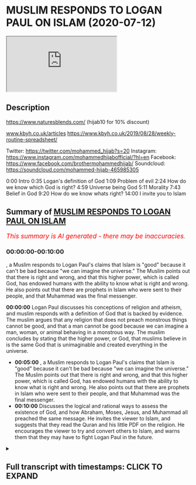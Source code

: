 # MUSLIM RESPONDS TO LOGAN PAUL ON ISLAM (2020-07-12)

<iframe loading='lazy' allow='autoplay' src='https://www.youtube.com/embed/W7CdWzs8Lfg'></iframe>

## Description

<https://www.naturesblends.com/> (hijab10 for 10% discount)

www.kbyh.co.uk/articles
<https://www.kbyh.co.uk/2019/08/28/weekly-routine-spreadsheet/>

Twitter: <https://twitter.com/mohammed_hijab?s=20>
Instagram: <https://www.instagram.com/mohammedhijabofficial/?hl=en>
Facebook: <https://www.facebook.com/brothermohammedhijab/>
Soundcloud: <https://soundcloud.com/mohammed-hijab-465985305>

0:00 Intro
0:35 Logan's definition of God
1:09 Problem of evil
2:24 How do we know which God is right?
4:59 Universe being God
5:11 Morality
7:43 Belief in God
9:20 How do we know whats right?
14:00 I invite you to Islam

## Summary of [MUSLIM RESPONDS TO LOGAN PAUL ON ISLAM](https://www.youtube.com/watch?v=W7CdWzs8Lfg)

*<span style="color:red; font-size:125%">This summary is AI generated - there may be inaccuracies</span>. [](/)*

### <a onclick="modifyYTiframeseektime('0')">00:00:00-00:10:00</a>

, a Muslim responds to Logan Paul's claims that Islam is "good" because it can't be bad because "we can imagine the universe." The Muslim points out that there is right and wrong, and that this higher power, which is called God, has endowed humans with the ability to know what is right and wrong. He also points out that there are prophets in Islam who were sent to their people, and that Muhammad was the final messenger.

**<a onclick="modifyYTiframeseektime('0')">00:00:00</a>** Logan Paul discusses his conceptions of religion and atheism, and muslim responds with a definition of God that is backed by evidence. The muslim argues that any religion that does not preach monstrous things cannot be good, and that a man cannot be good because we can imagine a man, woman, or animal behaving in a monstrous way. The muslim concludes by stating that the higher power, or God, that muslims believe in is the same God that is unimaginable and created everything in the universe.

* **<a onclick="modifyYTiframeseektime('300')">00:05:00</a>** , a Muslim responds to Logan Paul's claims that Islam is "good" because it can't be bad because "we can imagine the universe." The Muslim points out that there is right and wrong, and that this higher power, which is called God, has endowed humans with the ability to know what is right and wrong. He also points out that there are prophets in Islam who were sent to their people, and that Muhammad was the final messenger.
* **<a onclick="modifyYTiframeseektime('600')">00:10:00</a>** Discusses the logical and rational ways to assess the existence of God, and how Abraham, Moses, Jesus, and Muhammad all preached the same message. He invites the viewer to Islam, and suggests that they read the Quran and his little PDF on the religion. He encourages the viewer to try and convert others to Islam, and warns them that they may have to fight Logan Paul in the future.

<details><summary><h2>Full transcript with timestamps: CLICK TO EXPAND</h2></summary>

<a onclick="modifyYTiframeseektime('0')">0:00:00</a> make sure that you try these supplements  
<a onclick="modifyYTiframeseektime('3')">0:00:03</a> out there very very good very healthy  
<a onclick="modifyYTiframeseektime('5')">0:00:05</a> natural and you can check the link in  
<a onclick="modifyYTiframeseektime('9')">0:00:09</a> the description box that is nature's  
<a onclick="modifyYTiframeseektime('11')">0:00:11</a> blend black seed oil and they have other  
<a onclick="modifyYTiframeseektime('13')">0:00:13</a> things as well  
<a onclick="modifyYTiframeseektime('14')">0:00:14</a> [Music]  
<a onclick="modifyYTiframeseektime('19')">0:00:19</a> so I was watching this really  
<a onclick="modifyYTiframeseektime('21')">0:00:21</a> interesting podcast from Logan pool and  
<a onclick="modifyYTiframeseektime('22')">0:00:22</a> what he was talking about in that  
<a onclick="modifyYTiframeseektime('24')">0:00:24</a> podcast was some of his conceptions  
<a onclick="modifyYTiframeseektime('26')">0:00:26</a> about religion and I found it intriguing  
<a onclick="modifyYTiframeseektime('27')">0:00:27</a> so I wanted to respond to it the first  
<a onclick="modifyYTiframeseektime('30')">0:00:30</a> thing he says which I found really  
<a onclick="modifyYTiframeseektime('31')">0:00:31</a> intriguing is how he defines what he  
<a onclick="modifyYTiframeseektime('34')">0:00:34</a> believes in so he says III I think  
<a onclick="modifyYTiframeseektime('36')">0:00:36</a> there's some sort of unimaginable thing  
<a onclick="modifyYTiframeseektime('42')">0:00:42</a> that made us in this universe and  
<a onclick="modifyYTiframeseektime('44')">0:00:44</a> everything around us and that for me is  
<a onclick="modifyYTiframeseektime('46')">0:00:46</a> a great definition of God so that takes  
<a onclick="modifyYTiframeseektime('48')">0:00:48</a> him firmly out of atheism and  
<a onclick="modifyYTiframeseektime('50')">0:00:50</a> agnosticism and into at least deism or  
<a onclick="modifyYTiframeseektime('52')">0:00:52</a> theism which is the idea of believing in  
<a onclick="modifyYTiframeseektime('55')">0:00:55</a> God which is actually the position of at  
<a onclick="modifyYTiframeseektime('57')">0:00:57</a> least ninety percent of the American  
<a onclick="modifyYTiframeseektime('59')">0:00:59</a> population according to Pew Research now  
<a onclick="modifyYTiframeseektime('62')">0:01:02</a> the questions that he had which was  
<a onclick="modifyYTiframeseektime('63')">0:01:03</a> confused about was questions relating to  
<a onclick="modifyYTiframeseektime('66')">0:01:06</a> the problem of evil the fact that in his  
<a onclick="modifyYTiframeseektime('69')">0:01:09</a> words religion faith whatever you want  
<a onclick="modifyYTiframeseektime('72')">0:01:12</a> to call it has has led to the deaths of  
<a onclick="modifyYTiframeseektime('75')">0:01:15</a> too many people has led to the the  
<a onclick="modifyYTiframeseektime('77')">0:01:17</a> trauma of too many children and I agree  
<a onclick="modifyYTiframeseektime('79')">0:01:19</a> with a locum poll on that point religion  
<a onclick="modifyYTiframeseektime('82')">0:01:22</a> has actually led to all of those things  
<a onclick="modifyYTiframeseektime('83')">0:01:23</a> but just because religion has led to  
<a onclick="modifyYTiframeseektime('86')">0:01:26</a> those things or the practitioners of  
<a onclick="modifyYTiframeseektime('89')">0:01:29</a> particular religions have done those  
<a onclick="modifyYTiframeseektime('91')">0:01:31</a> things it doesn't mean that said  
<a onclick="modifyYTiframeseektime('92')">0:01:32</a> religions preach those things  
<a onclick="modifyYTiframeseektime('94')">0:01:34</a> so listen differentiation here we have  
<a onclick="modifyYTiframeseektime('96')">0:01:36</a> to differentiate between what religious  
<a onclick="modifyYTiframeseektime('98')">0:01:38</a> people do in the name of religion and  
<a onclick="modifyYTiframeseektime('100')">0:01:40</a> what religions actually say and if you  
<a onclick="modifyYTiframeseektime('103')">0:01:43</a> want to know what religions actually say  
<a onclick="modifyYTiframeseektime('104')">0:01:44</a> you have to read and see as for us as  
<a onclick="modifyYTiframeseektime('107')">0:01:47</a> Muslims it's very clear though we have  
<a onclick="modifyYTiframeseektime('109')">0:01:49</a> bad press and there's lots of things  
<a onclick="modifyYTiframeseektime('111')">0:01:51</a> being said about us the Quran makes it  
<a onclick="modifyYTiframeseektime('113')">0:01:53</a> very clear that what was someone who  
<a onclick="modifyYTiframeseektime('115')">0:01:55</a> kills one person is like killing all of  
<a onclick="modifyYTiframeseektime('116')">0:01:56</a> humanity and the Prophet Muhammad told  
<a onclick="modifyYTiframeseektime('119')">0:01:59</a> us that when I tell my hidden Lemire  
<a onclick="modifyYTiframeseektime('122')">0:02:02</a> ahead yeah tell Jenna whoever kills a  
<a onclick="modifyYTiframeseektime('124')">0:02:04</a> noncombatant non-believer will not smell  
<a onclick="modifyYTiframeseektime('127')">0:02:07</a> the fragrance of heaven including women  
<a onclick="modifyYTiframeseektime('130')">0:02:10</a> and children which in another hadith he  
<a onclick="modifyYTiframeseektime('131')">0:02:11</a> says so despite the  
<a onclick="modifyYTiframeseektime('133')">0:02:13</a> that many religious practitioners act in  
<a onclick="modifyYTiframeseektime('135')">0:02:15</a> monstrous ways it doesn't necessitate  
<a onclick="modifyYTiframeseektime('137')">0:02:17</a> that those religions themselves preach  
<a onclick="modifyYTiframeseektime('140')">0:02:20</a> monstrous things and I think that's an  
<a onclick="modifyYTiframeseektime('142')">0:02:22</a> important crucial differentiation yeah I  
<a onclick="modifyYTiframeseektime('144')">0:02:24</a> I'm not sure I can fully wrap my head  
<a onclick="modifyYTiframeseektime('147')">0:02:27</a> around so many people telling me  
<a onclick="modifyYTiframeseektime('150')">0:02:30</a> different things about their God another  
<a onclick="modifyYTiframeseektime('152')">0:02:32</a> thing he said is that there's so many  
<a onclick="modifyYTiframeseektime('154')">0:02:34</a> different gods and how do we know which  
<a onclick="modifyYTiframeseektime('156')">0:02:36</a> one is the right one well the one you  
<a onclick="modifyYTiframeseektime('157')">0:02:37</a> defined is the right one  
<a onclick="modifyYTiframeseektime('159')">0:02:39</a> you see this is very important you know  
<a onclick="modifyYTiframeseektime('160')">0:02:40</a> you have already Intuit it yeah through  
<a onclick="modifyYTiframeseektime('164')">0:02:44</a> intuition yeah inherently as you put it  
<a onclick="modifyYTiframeseektime('167')">0:02:47</a> in another place in your podcast you  
<a onclick="modifyYTiframeseektime('169')">0:02:49</a> have you have an inherent idea of what  
<a onclick="modifyYTiframeseektime('171')">0:02:51</a> God is the higher power which is  
<a onclick="modifyYTiframeseektime('173')">0:02:53</a> unimaginable that created us in the  
<a onclick="modifyYTiframeseektime('174')">0:02:54</a> universe you put it perfectly I couldn't  
<a onclick="modifyYTiframeseektime('177')">0:02:57</a> have said it any better way that creates  
<a onclick="modifyYTiframeseektime('179')">0:02:59</a> a God that we believe in now this is  
<a onclick="modifyYTiframeseektime('181')">0:03:01</a> backed by evidence there's many people  
<a onclick="modifyYTiframeseektime('183')">0:03:03</a> there was a there was a 2011 study that  
<a onclick="modifyYTiframeseektime('186')">0:03:06</a> was that shows that children that are  
<a onclick="modifyYTiframeseektime('189')">0:03:09</a> born with this belief in a higher power  
<a onclick="modifyYTiframeseektime('191')">0:03:11</a> now when they're this is in 2011 by  
<a onclick="modifyYTiframeseektime('194')">0:03:14</a> Justin Berra in the Oxford or  
<a onclick="modifyYTiframeseektime('195')">0:03:15</a> anthropological society that people are  
<a onclick="modifyYTiframeseektime('198')">0:03:18</a> born with this belief you have that  
<a onclick="modifyYTiframeseektime('199')">0:03:19</a> belief you've expressed that belief the  
<a onclick="modifyYTiframeseektime('201')">0:03:21</a> question is do we believe yeah that the  
<a onclick="modifyYTiframeseektime('204')">0:03:24</a> higher power is a man is it conceivable  
<a onclick="modifyYTiframeseektime('207')">0:03:27</a> that without socialization that we  
<a onclick="modifyYTiframeseektime('209')">0:03:29</a> believe that Jesus is God for the sake  
<a onclick="modifyYTiframeseektime('211')">0:03:31</a> of anger that's the Christian narrative  
<a onclick="modifyYTiframeseektime('213')">0:03:33</a> that Jesus is God could you imagine a  
<a onclick="modifyYTiframeseektime('216')">0:03:36</a> child being born believing there's a  
<a onclick="modifyYTiframeseektime('218')">0:03:38</a> person called Jesus Christ and not only  
<a onclick="modifyYTiframeseektime('220')">0:03:40</a> that there's a person called Jesus  
<a onclick="modifyYTiframeseektime('221')">0:03:41</a> Christ that he's God but not only that  
<a onclick="modifyYTiframeseektime('223')">0:03:43</a> he's God by he's part of a Trinity that  
<a onclick="modifyYTiframeseektime('225')">0:03:45</a> the father is God the Son is God and the  
<a onclick="modifyYTiframeseektime('226')">0:03:46</a> Holy Spirit is God and all three are God  
<a onclick="modifyYTiframeseektime('228')">0:03:48</a> all three persons are one person and all  
<a onclick="modifyYTiframeseektime('232')">0:03:52</a> three persons are one and that that is  
<a onclick="modifyYTiframeseektime('235')">0:03:55</a> God is that something you think without  
<a onclick="modifyYTiframeseektime('236')">0:03:56</a> socialization that people would be would  
<a onclick="modifyYTiframeseektime('239')">0:03:59</a> come about with I don't think so the  
<a onclick="modifyYTiframeseektime('242')">0:04:02</a> idea is what you said the definition of  
<a onclick="modifyYTiframeseektime('244')">0:04:04</a> God is the unimaginable to put it in  
<a onclick="modifyYTiframeseektime('248')">0:04:08</a> your thing that created us in the  
<a onclick="modifyYTiframeseektime('249')">0:04:09</a> universe which is not a man because it  
<a onclick="modifyYTiframeseektime('251')">0:04:11</a> can't be a man because a man is created  
<a onclick="modifyYTiframeseektime('253')">0:04:13</a> it can't be a woman  
<a onclick="modifyYTiframeseektime('255')">0:04:15</a> it can't be a child it can't be a it  
<a onclick="modifyYTiframeseektime('258')">0:04:18</a> can't be something which dies because  
<a onclick="modifyYTiframeseektime('260')">0:04:20</a> God can't die God can't rests you see  
<a onclick="modifyYTiframeseektime('262')">0:04:22</a> the idea the question of different gods  
<a onclick="modifyYTiframeseektime('265')">0:04:25</a> which God to choose from is the God  
<a onclick="modifyYTiframeseektime('266')">0:04:26</a> you already know is exists the the one  
<a onclick="modifyYTiframeseektime('269')">0:04:29</a> that you have mentioned the one who's  
<a onclick="modifyYTiframeseektime('271')">0:04:31</a> unimaginable thing that created us in  
<a onclick="modifyYTiframeseektime('273')">0:04:33</a> the universe that's the right one now  
<a onclick="modifyYTiframeseektime('275')">0:04:35</a> the first thing to do  
<a onclick="modifyYTiframeseektime('276')">0:04:36</a> because you've said that there's so many  
<a onclick="modifyYTiframeseektime('277')">0:04:37</a> different notions of God how do you know  
<a onclick="modifyYTiframeseektime('280')">0:04:40</a> which is the right one anything which  
<a onclick="modifyYTiframeseektime('281')">0:04:41</a> doesn't fit that paradigm which is your  
<a onclick="modifyYTiframeseektime('283')">0:04:43</a> paradigm yeah  
<a onclick="modifyYTiframeseektime('285')">0:04:45</a> cannot be good yeah you dis your  
<a onclick="modifyYTiframeseektime('287')">0:04:47</a> definition anything that doesn't fit  
<a onclick="modifyYTiframeseektime('288')">0:04:48</a> this cannot be good so a man can't be  
<a onclick="modifyYTiframeseektime('290')">0:04:50</a> good because we can imagine a man a  
<a onclick="modifyYTiframeseektime('292')">0:04:52</a> woman can't be good because we can  
<a onclick="modifyYTiframeseektime('294')">0:04:54</a> imagine a woman a an animal can't be  
<a onclick="modifyYTiframeseektime('297')">0:04:57</a> good the universe which are the people  
<a onclick="modifyYTiframeseektime('300')">0:05:00</a> who believe good stuff they talk to the  
<a onclick="modifyYTiframeseektime('301')">0:05:01</a> universe I do which we're gonna come to  
<a onclick="modifyYTiframeseektime('303')">0:05:03</a> can't be good because we can imagine the  
<a onclick="modifyYTiframeseektime('306')">0:05:06</a> universe and the universe was itself a  
<a onclick="modifyYTiframeseektime('309')">0:05:09</a> created thing we're gonna come to this I  
<a onclick="modifyYTiframeseektime('311')">0:05:11</a> think I think the universally accepted  
<a onclick="modifyYTiframeseektime('314')">0:05:14</a> definition of good is like you know  
<a onclick="modifyYTiframeseektime('316')">0:05:16</a> right and wrong you know and something's  
<a onclick="modifyYTiframeseektime('319')">0:05:19</a> right morality general morality we wrap  
<a onclick="modifyYTiframeseektime('321')">0:05:21</a> so you say which is really interesting  
<a onclick="modifyYTiframeseektime('323')">0:05:23</a> because you have a moral position this  
<a onclick="modifyYTiframeseektime('325')">0:05:25</a> is very fine moral position you say you  
<a onclick="modifyYTiframeseektime('328')">0:05:28</a> know what's right and wrong and you can  
<a onclick="modifyYTiframeseektime('331')">0:05:31</a> know what's right and wrong but once  
<a onclick="modifyYTiframeseektime('333')">0:05:33</a> again how do you know you're gonna say  
<a onclick="modifyYTiframeseektime('334')">0:05:34</a> it's kind of it like intuited in the  
<a onclick="modifyYTiframeseektime('336')">0:05:36</a> same way that you know there's an  
<a onclick="modifyYTiframeseektime('337')">0:05:37</a> unimaginable power but then once again  
<a onclick="modifyYTiframeseektime('339')">0:05:39</a> that's I want you to know that that's  
<a onclick="modifyYTiframeseektime('341')">0:05:41</a> against materialist nihilist and  
<a onclick="modifyYTiframeseektime('343')">0:05:43</a> atheistic discourse like for an atheist  
<a onclick="modifyYTiframeseektime('346')">0:05:46</a> there's no way of proving what's right  
<a onclick="modifyYTiframeseektime('347')">0:05:47</a> and wrong you have to understand this  
<a onclick="modifyYTiframeseektime('348')">0:05:48</a> point for someone who does not believe  
<a onclick="modifyYTiframeseektime('350')">0:05:50</a> in a higher power that in Dowell's human  
<a onclick="modifyYTiframeseektime('352')">0:05:52</a> beings with morality the question would  
<a onclick="modifyYTiframeseektime('354')">0:05:54</a> be how would they go about finding out  
<a onclick="modifyYTiframeseektime('356')">0:05:56</a> what's right and wrong yeah it would be  
<a onclick="modifyYTiframeseektime('358')">0:05:58</a> what society comes together and decides  
<a onclick="modifyYTiframeseektime('360')">0:06:00</a> which one Society can decide one thing  
<a onclick="modifyYTiframeseektime('362')">0:06:02</a> and other Society will decide another  
<a onclick="modifyYTiframeseektime('364')">0:06:04</a> thing and historically we've seen  
<a onclick="modifyYTiframeseektime('366')">0:06:06</a> differences in the way people think of  
<a onclick="modifyYTiframeseektime('368')">0:06:08</a> right and wrong so how do we know right  
<a onclick="modifyYTiframeseektime('371')">0:06:11</a> and wrong exist in the first place so  
<a onclick="modifyYTiframeseektime('373')">0:06:13</a> we'd have to say that the thing that  
<a onclick="modifyYTiframeseektime('375')">0:06:15</a> endowed us with this belief in right and  
<a onclick="modifyYTiframeseektime('378')">0:06:18</a> wrong is that higher power the  
<a onclick="modifyYTiframeseektime('379')">0:06:19</a> unimaginable creator that created us in  
<a onclick="modifyYTiframeseektime('382')">0:06:22</a> the universe  
<a onclick="modifyYTiframeseektime('382')">0:06:22</a> okay so there's right and wrong which is  
<a onclick="modifyYTiframeseektime('385')">0:06:25</a> morality but then there's also this  
<a onclick="modifyYTiframeseektime('387')">0:06:27</a> higher power so that the right and wrong  
<a onclick="modifyYTiframeseektime('389')">0:06:29</a> comes from the higher power that would  
<a onclick="modifyYTiframeseektime('391')">0:06:31</a> be something which follows right so I  
<a onclick="modifyYTiframeseektime('394')">0:06:34</a> want you to think about that having sex  
<a onclick="modifyYTiframeseektime('396')">0:06:36</a> before marriage isn't in my opinion  
<a onclick="modifyYTiframeseektime('398')">0:06:38</a> wrong but  
<a onclick="modifyYTiframeseektime('400')">0:06:40</a> according to religion it is you said  
<a onclick="modifyYTiframeseektime('402')">0:06:42</a> having sex before marriage in your  
<a onclick="modifyYTiframeseektime('403')">0:06:43</a> opinion is not wrong but the problem  
<a onclick="modifyYTiframeseektime('405')">0:06:45</a> with this postulation here rather Logan  
<a onclick="modifyYTiframeseektime('408')">0:06:48</a> the problem with this postulation is the  
<a onclick="modifyYTiframeseektime('411')">0:06:51</a> fact that how do you know this is my  
<a onclick="modifyYTiframeseektime('413')">0:06:53</a> question how do you know that that was  
<a onclick="modifyYTiframeseektime('414')">0:06:54</a> an associate belief system you have  
<a onclick="modifyYTiframeseektime('417')">0:06:57</a> because in philosophy they or even in  
<a onclick="modifyYTiframeseektime('419')">0:06:59</a> psychology they have nature versus  
<a onclick="modifyYTiframeseektime('421')">0:07:01</a> nurture right you either born believing  
<a onclick="modifyYTiframeseektime('423')">0:07:03</a> in something like you say you believe in  
<a onclick="modifyYTiframeseektime('424')">0:07:04</a> a higher power intuitively yeah or even  
<a onclick="modifyYTiframeseektime('428')">0:07:08</a> morality isn't rooted for you or your  
<a onclick="modifyYTiframeseektime('432')">0:07:12</a> socialized into that belief system so  
<a onclick="modifyYTiframeseektime('434')">0:07:14</a> how do you know that your believe that  
<a onclick="modifyYTiframeseektime('436')">0:07:16</a> marriage or having sex before marriage  
<a onclick="modifyYTiframeseektime('438')">0:07:18</a> is not something which is in fact  
<a onclick="modifyYTiframeseektime('440')">0:07:20</a> socialized as a product as a social  
<a onclick="modifyYTiframeseektime('443')">0:07:23</a> construct of the 21st century in the  
<a onclick="modifyYTiframeseektime('444')">0:07:24</a> Western world it becomes very difficult  
<a onclick="modifyYTiframeseektime('446')">0:07:26</a> to discern what comes from society and  
<a onclick="modifyYTiframeseektime('450')">0:07:30</a> what comes from the self which is why  
<a onclick="modifyYTiframeseektime('453')">0:07:33</a> there's a need for a higher prescriptive  
<a onclick="modifyYTiframeseektime('456')">0:07:36</a> Authority which we call God to give us  
<a onclick="modifyYTiframeseektime('460')">0:07:40</a> the exact guidelines on how to live life  
<a onclick="modifyYTiframeseektime('462')">0:07:42</a> you see and that higher prescriptive  
<a onclick="modifyYTiframeseektime('466')">0:07:46</a> Authority which is called God the higher  
<a onclick="modifyYTiframeseektime('468')">0:07:48</a> the unimaginable thing that created us  
<a onclick="modifyYTiframeseektime('471')">0:07:51</a> in the universe to use your term must  
<a onclick="modifyYTiframeseektime('474')">0:07:54</a> send that those prescriptions through  
<a onclick="modifyYTiframeseektime('477')">0:07:57</a> means which we can access you see so our  
<a onclick="modifyYTiframeseektime('481')">0:08:01</a> narrative Logan as Muslims is that we  
<a onclick="modifyYTiframeseektime('484')">0:08:04</a> are born believing in God just like you  
<a onclick="modifyYTiframeseektime('486')">0:08:06</a> do this is called the fitrah the fitra  
<a onclick="modifyYTiframeseektime('489')">0:08:09</a> is an innate predisposition to believing  
<a onclick="modifyYTiframeseektime('492')">0:08:12</a> one God the Creator God the powerful God  
<a onclick="modifyYTiframeseektime('495')">0:08:15</a> the one that's all-powerful that the one  
<a onclick="modifyYTiframeseektime('497')">0:08:17</a> that's not a man is not a woman it's not  
<a onclick="modifyYTiframeseektime('499')">0:08:19</a> Jesus is not God doesn't die on the  
<a onclick="modifyYTiframeseektime('501')">0:08:21</a> cross it doesn't rest on the seventh day  
<a onclick="modifyYTiframeseektime('503')">0:08:23</a> God isn't not all of those things for  
<a onclick="modifyYTiframeseektime('505')">0:08:25</a> the Muslim God is the unimaginable  
<a onclick="modifyYTiframeseektime('508')">0:08:28</a> creator that created us and the universe  
<a onclick="modifyYTiframeseektime('511')">0:08:31</a> the unimaginable thing that created us  
<a onclick="modifyYTiframeseektime('514')">0:08:34</a> and the universe your definition of God  
<a onclick="modifyYTiframeseektime('516')">0:08:36</a> is the Muslim definition of God the  
<a onclick="modifyYTiframeseektime('518')">0:08:38</a> Christian definition of God is that God  
<a onclick="modifyYTiframeseektime('519')">0:08:39</a> is the Father the Son and the Holy  
<a onclick="modifyYTiframeseektime('522')">0:08:42</a> Spirit and all three are God this is not  
<a onclick="modifyYTiframeseektime('525')">0:08:45</a> the Muslim definition that's how you do  
<a onclick="modifyYTiframeseektime('527')">0:08:47</a> demarcate between religions here so God  
<a onclick="modifyYTiframeseektime('532')">0:08:52</a> who is this Oh powerful  
<a onclick="modifyYTiframeseektime('534')">0:08:54</a> agency has endowed us with an ability to  
<a onclick="modifyYTiframeseektime('538')">0:08:58</a> know what's right and wrong yes but also  
<a onclick="modifyYTiframeseektime('541')">0:09:01</a> their guidance yeah which is in the case  
<a onclick="modifyYTiframeseektime('546')">0:09:06</a> of the old prophets Abraham Moses Jesus  
<a onclick="modifyYTiframeseektime('548')">0:09:08</a> was there books too that they were sent  
<a onclick="modifyYTiframeseektime('551')">0:09:11</a> to their people and we believe that  
<a onclick="modifyYTiframeseektime('552')">0:09:12</a> prophet muhammad was the final messenger  
<a onclick="modifyYTiframeseektime('554')">0:09:14</a> which was sent to all human human beings  
<a onclick="modifyYTiframeseektime('557')">0:09:17</a> okay so bear in mind that's the  
<a onclick="modifyYTiframeseektime('558')">0:09:18</a> narrative of Islam this or I get confuse  
<a onclick="modifyYTiframeseektime('560')">0:09:20</a> like like who's right and who's wrong  
<a onclick="modifyYTiframeseektime('562')">0:09:22</a> are Muslims wrong because they're Muslim  
<a onclick="modifyYTiframeseektime('564')">0:09:24</a> our Christians are wrong because they're  
<a onclick="modifyYTiframeseektime('566')">0:09:26</a> Christian 8/4 you asked a very good and  
<a onclick="modifyYTiframeseektime('569')">0:09:29</a> inquisitive and powerful question how do  
<a onclick="modifyYTiframeseektime('572')">0:09:32</a> we know what's right and wrong my answer  
<a onclick="modifyYTiframeseektime('575')">0:09:35</a> to you is this listen Logan listen to me  
<a onclick="modifyYTiframeseektime('577')">0:09:37</a> Logan yeah my answer to is this you know  
<a onclick="modifyYTiframeseektime('581')">0:09:41</a> what's right and wrong by using all the  
<a onclick="modifyYTiframeseektime('583')">0:09:43</a> tools at your disposal now what are your  
<a onclick="modifyYTiframeseektime('586')">0:09:46</a> tools that you know what's right and  
<a onclick="modifyYTiframeseektime('588')">0:09:48</a> wrong with number one intuition it's a  
<a onclick="modifyYTiframeseektime('591')">0:09:51</a> very powerful thing how do you know you  
<a onclick="modifyYTiframeseektime('592')">0:09:52</a> exist I think therefore I am  
<a onclick="modifyYTiframeseektime('595')">0:09:55</a> yeah but you can even go further you  
<a onclick="modifyYTiframeseektime('598')">0:09:58</a> know you are because you know you are  
<a onclick="modifyYTiframeseektime('600')">0:10:00</a> self-evident right so the same intuition  
<a onclick="modifyYTiframeseektime('604')">0:10:04</a> that you used to gauge that there was a  
<a onclick="modifyYTiframeseektime('606')">0:10:06</a> higher authority yeah is the same  
<a onclick="modifyYTiframeseektime('609')">0:10:09</a> intuition you can use to determine what  
<a onclick="modifyYTiframeseektime('611')">0:10:11</a> the higher authority isn't like  
<a onclick="modifyYTiframeseektime('613')">0:10:13</a> imaginable it's not a man you know it  
<a onclick="modifyYTiframeseektime('616')">0:10:16</a> already  
<a onclick="modifyYTiframeseektime('616')">0:10:16</a> okay so intuition is one of those tools  
<a onclick="modifyYTiframeseektime('619')">0:10:19</a> another tool is logic or rationality so  
<a onclick="modifyYTiframeseektime('623')">0:10:23</a> God can can God be if God is  
<a onclick="modifyYTiframeseektime('626')">0:10:26</a> all-powerful and is the the all creator  
<a onclick="modifyYTiframeseektime('628')">0:10:28</a> and being can God be in time in the  
<a onclick="modifyYTiframeseektime('634')">0:10:34</a> sense that he was created no God cannot  
<a onclick="modifyYTiframeseektime('637')">0:10:37</a> be created because that would mean that  
<a onclick="modifyYTiframeseektime('640')">0:10:40</a> he has a beginning can gonna have a  
<a onclick="modifyYTiframeseektime('641')">0:10:41</a> beginning no you see can God and I as  
<a onclick="modifyYTiframeseektime('646')">0:10:46</a> the Christians say that God died on the  
<a onclick="modifyYTiframeseektime('648')">0:10:48</a> cross we would say that goes against  
<a onclick="modifyYTiframeseektime('649')">0:10:49</a> rationality in logic can God have a mum  
<a onclick="modifyYTiframeseektime('652')">0:10:52</a> okay how could God have a mum you see  
<a onclick="modifyYTiframeseektime('656')">0:10:56</a> when God is meant to be the the the  
<a onclick="modifyYTiframeseektime('658')">0:10:58</a> unimaginable creator of all things me  
<a onclick="modifyYTiframeseektime('660')">0:11:00</a> and you right according to your  
<a onclick="modifyYTiframeseektime('662')">0:11:02</a> definition so we know we can use  
<a onclick="modifyYTiframeseektime('664')">0:11:04</a> intuition we can use rationality and  
<a onclick="modifyYTiframeseektime('667')">0:11:07</a> logic  
<a onclick="modifyYTiframeseektime('667')">0:11:07</a> to demonstrate what God is and what God  
<a onclick="modifyYTiframeseektime('670')">0:11:10</a> is not yeah so that's that's to answer  
<a onclick="modifyYTiframeseektime('673')">0:11:13</a> your second question and what I'm gonna  
<a onclick="modifyYTiframeseektime('675')">0:11:15</a> do is I'm gonna attach something on the  
<a onclick="modifyYTiframeseektime('677')">0:11:17</a> comment section in the description box  
<a onclick="modifyYTiframeseektime('678')">0:11:18</a> of this video which will give you a  
<a onclick="modifyYTiframeseektime('680')">0:11:20</a> secondary question which is how do we  
<a onclick="modifyYTiframeseektime('683')">0:11:23</a> know that the Prophet Muhammad who we  
<a onclick="modifyYTiframeseektime('684')">0:11:24</a> say as Muslims is in fact a true prophet  
<a onclick="modifyYTiframeseektime('687')">0:11:27</a> so we will say use the same tools use  
<a onclick="modifyYTiframeseektime('689')">0:11:29</a> your logic and rationale a I've written  
<a onclick="modifyYTiframeseektime('692')">0:11:32</a> a very small piece maybe will take you  
<a onclick="modifyYTiframeseektime('695')">0:11:35</a> ten minutes to read maybe even less yeah  
<a onclick="modifyYTiframeseektime('697')">0:11:37</a> on the evidence is that Prophet Muhammad  
<a onclick="modifyYTiframeseektime('701')">0:11:41</a> who's the final prophet we believe is  
<a onclick="modifyYTiframeseektime('702')">0:11:42</a> for all human beings has come with so  
<a onclick="modifyYTiframeseektime('705')">0:11:45</a> please read that in your spare time it  
<a onclick="modifyYTiframeseektime('706')">0:11:46</a> will increase your cultural capital yeah  
<a onclick="modifyYTiframeseektime('709')">0:11:49</a> it will increase your intelligence and  
<a onclick="modifyYTiframeseektime('710')">0:11:50</a> it'll make you a more cultured person  
<a onclick="modifyYTiframeseektime('713')">0:11:53</a> that can discern between different  
<a onclick="modifyYTiframeseektime('714')">0:11:54</a> theologies and religion so if you have  
<a onclick="modifyYTiframeseektime('717')">0:11:57</a> time please take your time to read that  
<a onclick="modifyYTiframeseektime('719')">0:11:59</a> and that after obviously you can read  
<a onclick="modifyYTiframeseektime('720')">0:12:00</a> the Quran as well which is the holy book  
<a onclick="modifyYTiframeseektime('722')">0:12:02</a> of the Muslims you see at 9 minute on 5  
<a onclick="modifyYTiframeseektime('726')">0:12:06</a> seconds you say something really  
<a onclick="modifyYTiframeseektime('727')">0:12:07</a> powerful you're saying you're talking to  
<a onclick="modifyYTiframeseektime('729')">0:12:09</a> the you talk to the universe but I would  
<a onclick="modifyYTiframeseektime('733')">0:12:13</a> say to you look talking to the universe  
<a onclick="modifyYTiframeseektime('735')">0:12:15</a> what you're really saying because you  
<a onclick="modifyYTiframeseektime('736')">0:12:16</a> said in another place that you wish  
<a onclick="modifyYTiframeseektime('737')">0:12:17</a> certain things to the universe which  
<a onclick="modifyYTiframeseektime('740')">0:12:20</a> basically what you're describing is  
<a onclick="modifyYTiframeseektime('741')">0:12:21</a> something called supplication which is  
<a onclick="modifyYTiframeseektime('743')">0:12:23</a> really a kind of prayer right when  
<a onclick="modifyYTiframeseektime('745')">0:12:25</a> you're praying to the universe and you  
<a onclick="modifyYTiframeseektime('747')">0:12:27</a> think that the universe is going to give  
<a onclick="modifyYTiframeseektime('748')">0:12:28</a> you something but the problem is that  
<a onclick="modifyYTiframeseektime('750')">0:12:30</a> the universe doesn't have any agency ok  
<a onclick="modifyYTiframeseektime('753')">0:12:33</a> the universe does is not have agency  
<a onclick="modifyYTiframeseektime('755')">0:12:35</a> it's an inanimate thing so you have to  
<a onclick="modifyYTiframeseektime('758')">0:12:38</a> think about and this is what the Quran  
<a onclick="modifyYTiframeseektime('760')">0:12:40</a> says you know Abraham who we believe is  
<a onclick="modifyYTiframeseektime('762')">0:12:42</a> a prophet who came to his people he said  
<a onclick="modifyYTiframeseektime('766')">0:12:46</a> to he said to his people he said that  
<a onclick="modifyYTiframeseektime('771')">0:12:51</a> they were worshipping certain you know  
<a onclick="modifyYTiframeseektime('773')">0:12:53</a> idols and stuff he said hell yes Malcolm  
<a onclick="modifyYTiframeseektime('776')">0:12:56</a> yeah  
<a onclick="modifyYTiframeseektime('777')">0:12:57</a> if tear down can they hear you if you're  
<a onclick="modifyYTiframeseektime('780')">0:13:00</a> calling to them listen to the question  
<a onclick="modifyYTiframeseektime('782')">0:13:02</a> of Abraham in the Quran can they hear  
<a onclick="modifyYTiframeseektime('785')">0:13:05</a> you if you call to them oh we I'm found  
<a onclick="modifyYTiframeseektime('788')">0:13:08</a> I come oh my I come a yard all wrong Oh  
<a onclick="modifyYTiframeseektime('791')">0:13:11</a> can they benefit you or harm you right  
<a onclick="modifyYTiframeseektime('795')">0:13:15</a> so can the universe benefit you or can  
<a onclick="modifyYTiframeseektime('798')">0:13:18</a> it harm you as you have you got  
<a onclick="modifyYTiframeseektime('800')">0:13:20</a> experience of that have you go ever  
<a onclick="modifyYTiframeseektime('801')">0:13:21</a> of that has come to universe here you  
<a onclick="modifyYTiframeseektime('804')">0:13:24</a> right and what's the evidence of that  
<a onclick="modifyYTiframeseektime('806')">0:13:26</a> it's an inanimate object or entity so in  
<a onclick="modifyYTiframeseektime('810')">0:13:30</a> that case the universe itself is not the  
<a onclick="modifyYTiframeseektime('813')">0:13:33</a> thing or the the agency which you should  
<a onclick="modifyYTiframeseektime('817')">0:13:37</a> direct your supplication we would say it  
<a onclick="modifyYTiframeseektime('819')">0:13:39</a> makes more sense wouldn't it you would  
<a onclick="modifyYTiframeseektime('821')">0:13:41</a> probably agree with me hopefully that  
<a onclick="modifyYTiframeseektime('823')">0:13:43</a> you should be directing your veneration  
<a onclick="modifyYTiframeseektime('826')">0:13:46</a> and your supplication to the creator of  
<a onclick="modifyYTiframeseektime('829')">0:13:49</a> the universe yeah that's what we should  
<a onclick="modifyYTiframeseektime('833')">0:13:53</a> that's the the prophetic way of Abraham  
<a onclick="modifyYTiframeseektime('835')">0:13:55</a> Moses Jesus and all of the prophets that  
<a onclick="modifyYTiframeseektime('837')">0:13:57</a> came including the final prophet prophet  
<a onclick="modifyYTiframeseektime('839')">0:13:59</a> Muhammad and with that logan paul i  
<a onclick="modifyYTiframeseektime('841')">0:14:01</a> invite you to islam yeah you seem like a  
<a onclick="modifyYTiframeseektime('844')">0:14:04</a> very sincere person you know i invited  
<a onclick="modifyYTiframeseektime('846')">0:14:06</a> to slam and write you to the religion of  
<a onclick="modifyYTiframeseektime('849')">0:14:09</a> islam read the quran read my my my  
<a onclick="modifyYTiframeseektime('851')">0:14:11</a> little clearly my little PDF that I've  
<a onclick="modifyYTiframeseektime('854')">0:14:14</a> got for you there you can take ten  
<a onclick="modifyYTiframeseektime('856')">0:14:16</a> minutes of your time  
<a onclick="modifyYTiframeseektime('857')">0:14:17</a> and then you can go back to chaos I as a  
<a onclick="modifyYTiframeseektime('860')">0:14:20</a> Muslim and then when you fight him for  
<a onclick="modifyYTiframeseektime('862')">0:14:22</a> the third time now I don't know what it  
<a onclick="modifyYTiframeseektime('864')">0:14:24</a> will be then you can even have some  
<a onclick="modifyYTiframeseektime('866')">0:14:26</a> success in that hopefully and sell my  
<a onclick="modifyYTiframeseektime('869')">0:14:29</a> way from wall to wall he water  
<a onclick="modifyYTiframeseektime('880')">0:14:40</a> you  
</details>
